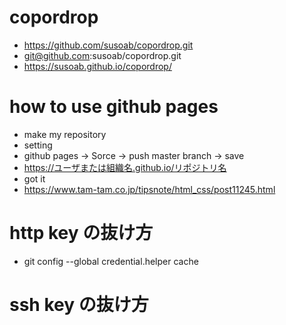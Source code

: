 # copordrop
 - https://github.com/susoab/copordrop.git
 - git@github.com:susoab/copordrop.git
 - https://susoab.github.io/copordrop/

# how to use github pages
 - make my repository
 - setting 
 - github pages → Sorce → push master branch →  save
 - https://ユーザまたは組織名.github.io/リポジトリ名
 - got it
 - https://www.tam-tam.co.jp/tipsnote/html_css/post11245.html

# http key の抜け方
 - git config --global credential.helper cache

# ssh key の抜け方
